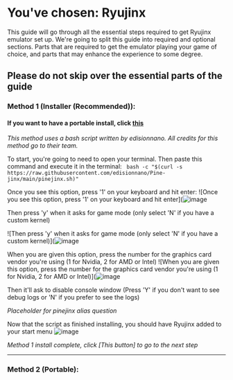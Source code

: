 # You've chosen: Ryujinx

This guide will go through all the essential steps required to get Ryujinx emulator set up. We're going to split this guide into required and optional sections. Parts that are required to get the emulator playing your game of choice, and parts that may enhance the experience to some degree. 

## Please do not skip over the essential parts of the guide

### Method 1 (Installer (Recommended)):

#### If you want to have a portable install, click [this](#Method-2-Portable)

*This method uses a bash script written by edisionnano. All credits for this method go to their team.*

To start, you're going to need to open your terminal. Then paste this command and execute it in the terminal: ` bash -c "$(curl -s https://raw.githubusercontent.com/edisionnano/Pine-jinx/main/pinejinx.sh)"` 

Once you see this option, press '1' on your keyboard and hit enter:
![Once you see this option, press '1' on your keyboard and hit enter](![image](https://user-images.githubusercontent.com/81475204/149823010-6c7c8ae9-12e4-4338-acab-d6baed89d21a.png)

Then press 'y' when it asks for game mode (only select 'N' if you have a custom kernel)

![Then press 'y' when it asks for game mode (only select 'N' if you have a custom kernel)](![image](https://user-images.githubusercontent.com/81475204/149822991-dc5d532a-8951-4180-b150-d4083c0d01b5.png)

When you are given this option, press the number for the graphics card vendor you're using (1 for Nvidia, 2 for AMD or Intel)
![When you are given this option, press the number for the graphics card vendor you're using (1 for Nvidia, 2 for AMD or Intel)](![image](https://user-images.githubusercontent.com/81475204/149823182-7a8bf9e6-fd5c-4754-8fa6-536c517382c4.png)

Then it'll ask to disable console window (Press 'Y' if you don't want to see debug logs or 'N' if you prefer to see the logs)

*Placeholder for pinejinx alias question*

Now that the script as finished installing, you should have Ryujinx added to your start menu
![image](https://user-images.githubusercontent.com/81475204/149824494-85204931-d660-44d1-abd7-daae644d32f4.png)

*Method 1 install complete, click [This button] to go to the next step*

* * *

### Method 2 (Portable):
